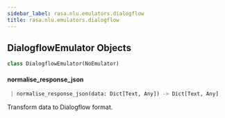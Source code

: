```yaml
---
sidebar_label: rasa.nlu.emulators.dialogflow
title: rasa.nlu.emulators.dialogflow
---
```


## DialogflowEmulator Objects

```python
class DialogflowEmulator(NoEmulator)
```

#### normalise\_response\_json

```python
 | normalise_response_json(data: Dict[Text, Any]) -> Dict[Text, Any]
```

Transform data to Dialogflow format.

